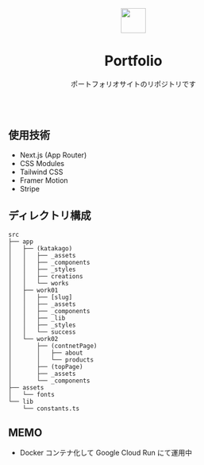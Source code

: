 <div align="center">
  <img src="https://avatars.githubusercontent.com/u/114547428" width="50" height="50" alt="" />

  <h1>Portfolio</h1>
  <p>ポートフォリオサイトのリポジトリです</p>
  <br /><br />
</div>

## 使用技術

- Next.js (App Router)
- CSS Modules
- Tailwind CSS
- Framer Motion
- Stripe


## ディレクトリ構成

```
src
├── app
│   ├── (katakago)
│   │   ├── _assets
│   │   ├── _components
│   │   ├── _styles
│   │   ├── creations
│   │   └── works
│   ├── work01
│   │   ├── [slug]
│   │   ├── _assets
│   │   ├── _components
│   │   ├── _lib
│   │   ├── _styles
│   │   └── success
│   └── work02
│       ├── (contnetPage)
│       │   ├── about
│       │   └── products
│       ├── (topPage)
│       ├── _assets
│       └── _components
├── assets
│   └── fonts
└── lib
    └── constants.ts
```


## MEMO

- Docker コンテナ化して Google Cloud Run にて運用中


